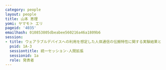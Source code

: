 ```yaml
---
category: people
layout: people
title: 山本 恵理
yomi: ヤマモト エリ
pageid: '4035'
emailhash: 010853805dbeabee560216a46a1809b6
session:
- title: ウェアラブルデバイスへの利用を想定した人体通信の伝搬特性に関する実験結果と考察
  psid: 1A-3
  sessiontitle: 統一セッション-人間拡張
  sessionid: 1a
  role: 発表者
---
```

